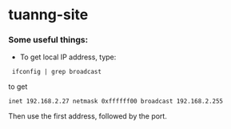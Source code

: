 # tuanng-site

### Some useful things:

- To get local IP address, type:

```
 ifconfig | grep broadcast
```

to get

```
inet 192.168.2.27 netmask 0xffffff00 broadcast 192.168.2.255
```

Then use the first address, followed by the port.
